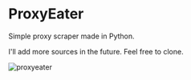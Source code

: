 # ProxyEater
Simple proxy scraper made in Python.

I'll add more sources in the future.
Feel free to clone.

![proxyeater](https://user-images.githubusercontent.com/49789253/112890757-8ba2c200-90d7-11eb-9dd8-70b1f42cb643.gif)


